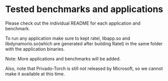 Tested benchmarks and applications
================================================
Please check out the individual README for each application and benchmark.

To run any application make sure to kept ratel, libapp.so and libdynamorio.so(which are generated after building Ratel) in the same folder with the application binaries.

Note: More applications and benchmarks will be added.

Also, note that Privado-Torch is still not released by Microsoft, so we cannot make it available at this time.
